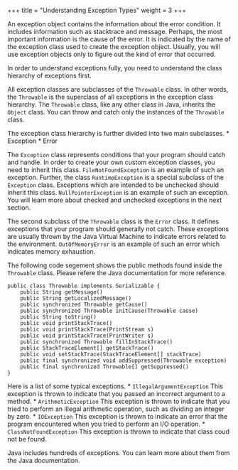 +++
title = "Understanding Exception Types"
weight = 3
+++

An exception object contains the information about the error condition. It 
includes information such as stacktrace and message. Perhaps, the most important
information is the cause of the error. It is indicated by the name of the exception
class used to create the exception object. Usually, you will use exception
objects only to figure out the kind of error that occurred.

In order to understand exceptions fully, you need to understand the class
hierarchy of exceptions first.

All exception classes are subclasses of the `Throwable` class. In other words,
the `Throwable` is the superclass of all exceptions in the exception class
hierarchy. The `Throwable` class, like any other class in Java, inherits the
`Object` class. You can throw and catch only the instances of the `Throwable`
class.

The exception class hierarchy is further divided into two main subclasses.
    * Exception
    * Error

The `Exception` class represents conditions that your program should catch and
handle. In order to create your own custom exception classes, you need to inherit
this class. `FileNotFoundException` is an example of such an exception. Further,
the class  `RuntimeException` is a special subclass of the `Exception` class.
Exceptions which are intended to be unchecked should inherit this class.
`NullPointerException` is an example of such an exception.
You will learn more about checked and unchecked exceptions in the next section.

The second subclass of the `Throwable` class is the `Error` class. It defines
exceptions that your program should generally not catch. These exceptions are
usually thrown by the Java Virtual Machine to indicate errors related to the
environment. `OutOfMemoryError` is an example of such an error which indicates
memory exhaustion.

The following code segement shows the public methods found inside the `Throwable`
class. Please refere the Java documentation for more reference.

```
public class Throwable implements Serializable {
    public String getMessage()
    public String getLocalizedMessage()
    public synchronized Throwable getCause()
    public synchronized Throwable initCause(Throwable cause)
    public String toString()
    public void printStackTrace()
    public void printStackTrace(PrintStream s)
    public void printStackTrace(PrintWriter s)
    public synchronized Throwable fillInStackTrace()
    public StackTraceElement[] getStackTrace()
    public void setStackTrace(StackTraceElement[] stackTrace)
    public final synchronized void addSuppressed(Throwable exception)
    public final synchronized Throwable[] getSuppressed()
}
```

Here is a list of some typical exceptions.
    * `IllegalArgumentException`
      This exception is thrown to indicate that you passed an incorrect argument
      to a method.
    * `ArithmeticException`
       This exception is thrown to indicate that you tried to perform an illegal
       arithmetic operation, such as dividing an integer by zero.
    * `IOException`
      This exception is thrown to indicate an error that the program encountered
      when you tried to perform an I/O operation.
    * `ClassNotFoundException`
      This exception is thrown to indicate that class coud not be found.

Java includes hundreds of exceptions. You can learn more about them from the
Java documentation.